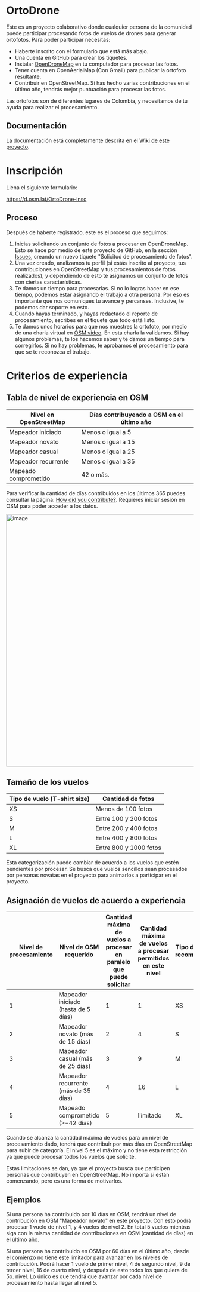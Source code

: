 # OrtoDrone

Este es un proyecto colaborativo donde cualquier persona de la comunidad puede participar procesando fotos de vuelos de drones para generar ortofotos.
Para poder participar necesitas:

* Haberte inscrito con el formulario que está más abajo.
* Una cuenta en GitHub para crear los tiquetes.
* Instalar [OpenDroneMap](https://github.com/OpenDroneMap/WebODM/) en tu computador para procesar las fotos.
* Tener cuenta en OpenAerialMap (Con Gmail) para publicar la ortofoto resultante.
* Contribuir en OpenStreetMap. Si has hecho varias contribuciones en el último año, tendrás mejor puntuación para procesar las fotos.

Las ortofotos son de diferentes lugares de Colombia, y necesitamos de tu ayuda para realizar el procesamiento.


## Documentación

La documentación está completamente descrita en el [Wiki de este proyecto](https://github.com/OSM-Colombia/OrtoDrone/wiki).


# Inscripción

Llena el siguiente formulario:

https://d.osm.lat/OrtoDrone-insc


## Proceso

Después de haberte registrado, este es el proceso que seguimos:

1. Inicias solicitando un conjunto de fotos a procesar en OpenDroneMap. Esto se hace por medio de este proyecto de GitHub, en la sección [Issues](https://github.com/OSM-Colombia/OrtoDrone/issues/new/choose), creando un nuevo tiquete "Solicitud de procesamiento de fotos".
2. Una vez creado, analizamos tu perfil (si estás inscrito al proyecto, tus contribuciones en OpenStreetMap y tus procesamientos de fotos realizados), y dependiendo de esto te asignamos un conjunto de fotos con ciertas características.
3. Te damos un tiempo para procesarlas. Si no lo logras hacer en ese tiempo, podemos estar asignando el trabajo a otra persona. Por eso es importante que nos comuniques tu avance y percanses. Inclusive, te podemos dar soporte en esto.
4. Cuando hayas terminado, y hayas redactado el reporte de procesamiento, escribes en el tiquete que todo está listo.
5. Te damos unos horarios para que nos muestres la ortofoto, por medio de una charla virtual en [OSM video](https://osmvideo.cloud68.co/). En esta charla la validamos. Si hay algunos problemas, te los hacemos saber y te damos un tiempo para corregirlos. Si no hay problemas, te aprobamos el procesamiento para que se te reconozca el trabajo.


# Criterios de experiencia

## Tabla de nivel de experiencia en OSM

| Nivel en OpenStreetMap | Días contribuyendo a OSM en el último año | 
| ---------------------- | ---------------------- |
| Mapeador iniciado      | Menos o igual a 5      |
| Mapeador novato        | Menos o igual a 15     |
| Mapeador casual        | Menos o igual a 25     |
| Mapeador recurrente    | Menos o igual a 35     |
| Mapeado comprometido   | 42 o más.              |

Para verificar la cantidad de días contribuidos en los últimos 365 puedes consultar la página: [How did you contribute?](https://hdyc.neis-one.org/?). Requieres iniciar sesión en OSM para poder acceder a los datos.

<img width="676" alt="image" src="https://github.com/user-attachments/assets/0ab4e7db-b8b3-43a6-9c27-fbc008cf37e0">

## Tamaño de los vuelos

| Tipo de vuelo (T-shirt size) | Cantidad de fotos |
| ---------------------------- | ----------------- |
| XS | Menos de 100 fotos     |
| S  | Entre 100 y 200 fotos  |
| M  | Entre 200 y 400 fotos  |
| L  | Entre 400 y 800 fotos  |
| XL | Entre 800 y 1000 fotos |

Esta categorización puede cambiar de acuerdo a los vuelos que estén pendientes por procesar. Se busca que vuelos sencillos sean procesados por personas novatas en el proyecto para animarlos a participar en el proyecto.

## Asignación de vuelos de acuerdo a experiencia

| Nivel de procesamiento | Nivel de OSM requerido | Cantidad máxima de vuelos a procesar en paralelo que puede solicitar | Cantidad máxima de vuelos a procesar permitidos en este nivel | Tipo de vuelo recomendado | Pago por vuelo |
| - | ------------- | - | -- | --------------- | ------ |
| 1	| Mapeador iniciado (hasta de 5 días)	| 1	| 1  | XS | 5 USD  |  5
| 2	| Mapeador novato (más de 15 días)	| 2	| 4  | S  | 10 USD | 10
| 3	| Mapeador casual (más de 25 días)	| 3	| 9  | M  | 15 USD | 15
| 4	| Mapeador recurrente (más de 35 días)	| 4	| 16 | L  | 20 USD | 18
| 5	| Mapeado comprometido (>=42 días)	 | 5 | Ilimitado | XL | 25 USD | 20

Cuando se alcanza la cantidad máxima de vuelos para un nivel de procesamiento dado, tendrá que contribuir por más días en OpenStreetMap para subir de categoría. El nivel 5 es el máximo y no tiene esta restricción ya que puede procesar todos los vuelos que solicite.

Estas limitaciones se dan, ya que el proyecto busca que participen personas que contribuyen en OpenStreetMap. No importa si están comenzando, pero es una forma de motivarlos.

## Ejemplos

Si una persona ha contribuido por 10 días en OSM, tendrá un nivel de contribución en OSM "Mapeador novato" en este proyecto. Con esto podrá procesar 1 vuelo de nivel 1, y 4 vuelos de nivel 2. En total 5 vuelos mientras siga con la misma cantidad de contribuciones en OSM (cantidad de días) en el último año.

Si una persona ha contribuido en OSM por 60 días en el último año, desde el comienzo no tiene este limitador para avanzar en los niveles de contribución. Podrá hacer 1 vuelo de primer nivel, 4 de segundo nivel, 9 de tercer nivel, 16 de cuarto nivel, y después de esto todos los que quiera de 5o. nivel. Lo único es que tendrá que avanzar por cada nivel de procesamiento hasta llegar al nivel 5.

